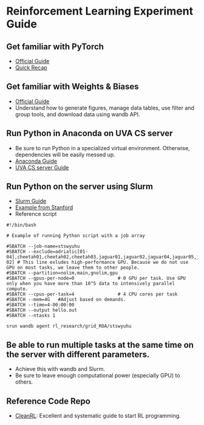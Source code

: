 # Reinforcement Learning Experiment Guide

## Get familiar with PyTorch

* [Official Guide](https://pytorch.org/tutorials/)
* [Quick Recap](https://www.cs.princeton.edu/courses/archive/fall19/cos484/lectures/pytorch.pdf)

##  Get familiar with Weights & Biases
* [Official Guide](https://wandb.ai/site/tutorials)
* Understand how to generate figures, manage data tables, use filter and group tools, and download data using wandb API.

## Run Python in Anaconda on UVA CS server
* Be sure to run Python in a specialized virtual environment. Otherwise, dependencies will be easily messed up. 
* [Anaconda Guide](https://www.anaconda.com/)
* [UVA CS server Guide](https://www.cs.virginia.edu/wiki/doku.php?id=start)
  

## Run Python on the server using Slurm
* [Slurm Guide](https://slurm.schedmd.com/documentation.html)
* [Example from Stanford](https://rcpedia.stanford.edu/topicGuides/jobArrayPythonExample.html)
* Reference script
```
#!/bin/bash

# Example of running Python script with a job array

#SBATCH --job-name=stswyuhu
#SBATCH --exclude=adriatic[01-04],cheetah01,cheetah02,cheetah03,jaguar01,jaguar02,jaguar04,jaguar05,jaguar06,lotus,lynx[01-02] # This line exludes high-performance GPU. Because we do not use GPU on most tasks, we leave them to other people.
#SBATCH --partition=nolim,main,gnolim,gpu
#SBATCH --gpus-per-node=0                # 0 GPU per task. Use GPU only when you have more than 10^5 data to intensively parallel compute.
#SBATCH --cpus-per-task=4                # 4 CPU cores per task
#SBATCH --mem=4G   #Adjust based on demands.
#SBATCH --time=4-00:00:00
#SBATCH --output hello.out            
#SBATCH --ntasks 1                   

srun wandb agent rl_research/grid_ROA/stswyuhu
```


## Be able to run multiple tasks at the same time on the server with different parameters.
* Achieve this with wandb and Slurm.
* Be sure to leave enough computational power (especially GPU) to others.

## Reference Code Repo
* [CleanRL](https://github.com/vwxyzjn/cleanrl): Excellent and systematic guide to start RL programming.
 
